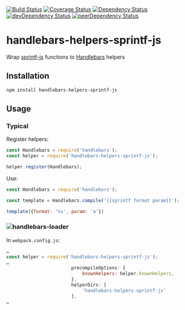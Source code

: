 [![Build Status](https://travis-ci.org/tomi77/handlebars-helpers-sprintf-js.png)](https://travis-ci.org/tomi77/handlebars-helpers-sprintf-js)
[![Coverage Status](https://img.shields.io/coveralls/tomi77/handlebars-helpers-sprintf-js.svg)](https://coveralls.io/r/tomi77/handlebars-helpers-sprintf-js)
[![Dependency Status](https://david-dm.org/tomi77/handlebars-helpers-sprintf-js.svg)](https://david-dm.org/tomi77/handlebars-helpers-sprintf-js)
[![devDependency Status](https://david-dm.org/tomi77/handlebars-helpers-sprintf-js/dev-status.svg)](https://david-dm.org/tomi77/handlebars-helpers-sprintf-js?type=dev)
[![peerDependency Status](https://david-dm.org/tomi77/handlebars-helpers-sprintf-js/peer-status.svg)](https://david-dm.org/tomi77/handlebars-helpers-sprintf-js?type=peer)

# handlebars-helpers-sprintf-js

Wrap [sprintf-js](https://www.npmjs.com/package/sprintf-js) functions to [Handlebars](http://handlebarsjs.com/) helpers

## Installation

~~~sh
npm install handlebars-helpers-sprintf-js
~~~

## Usage

### Typical

Register helpers:

~~~js
const Handlebars = require('handlebars');
const helper = require('handlebars-helpers-sprintf-js');

helper.register(Handlebars);
~~~

Use:

~~~js
const Handlebars = require('handlebars');

const template = Handlebars.compile('{{sprintf format param}}');

template({format: '%s', param: 'a'})
~~~

### ![handlebars-loader](https://www.npmjs.com/package/handlebars-loader)

In `webpack.config.js`:

~~~js
…
const helper = require('handlebars-helpers-sprintf-js');
…
                        precompileOptions: {
                            knownHelpers: helper.knownHelpers,
                        },
                        helperDirs: [
                            'handlebars-helpers-sprintf-js'
                        ],
…
~~~
